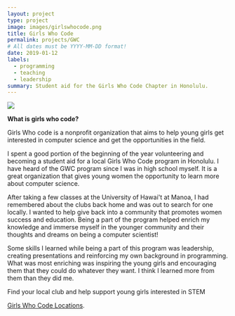 ```yaml
---
layout: project
type: project
image: images/girlswhocode.png
title: Girls Who Code
permalink: projects/GWC
# All dates must be YYYY-MM-DD format!
date: 2019-01-12
labels:
  - programming
  - teaching
  - leadership 
summary: Student aid for the Girls Who Code Chapter in Honolulu.
---
```


<img class="ui image" src="{{ site.baseurl }}/images/girlswhocode2.jpg">


**What is girls who code?**

Girls Who code is a nonprofit organization that aims to help young girls get interested in computer science and get the opportunities in the field.

I spent a good portion of the beginning of the year volunteering and becoming a student aid for a local Girls Who Code program in Honolulu. I have heard of the GWC program since I was in high school myself. It is a great organization that gives young women the opportunity to learn more about computer science. 

After taking a few classes at the University of Hawai't at Manoa, I had remembered about the clubs back home and was out to search for one locally. I wanted to help give back into a community that promotes women success and education. Being a part of the program helped enrich my knowledge and immerse myself in the younger community and their thoughts and dreams on being a computer scientist! 

Some skills I learned while being a part of this program was leadership, creating presentations and reinforcing my own background in programming. What was most enriching was inspiring the young girls and encouraging them that they could do whatever they want. I think I learned more from them than they did me. 


Find your local club and help support young girls interested in STEM

[Girls Who Code Locations](https://girlswhocode.com/locations/). 
